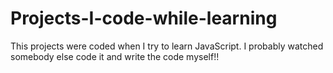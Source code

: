 # Projects-I-code-while-learning
This projects were coded when I try to learn JavaScript. I probably watched somebody else code it and write the code myself!!
